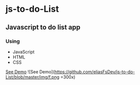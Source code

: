 # js-to-do-List
## Javascript to do list app
### Using
* JavaScript
* HTML
* CSS

[See Demo](https://eliasfsdev.github.io/js-to-do-List/)
![See Demo](https://github.com/eliasFsDev/js-to-do-List/blob/master/img/f.png =300x)
